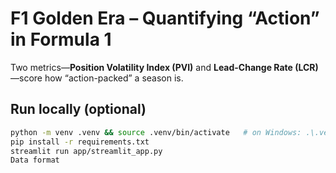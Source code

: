 # F1 Golden Era – Quantifying “Action” in Formula 1

Two metrics—**Position Volatility Index (PVI)** and **Lead-Change Rate (LCR)**—score how “action-packed” a season is.

## Run locally (optional)
```bash
python -m venv .venv && source .venv/bin/activate   # on Windows: .\.venv\Scripts\Activate.ps1
pip install -r requirements.txt
streamlit run app/streamlit_app.py
Data format
